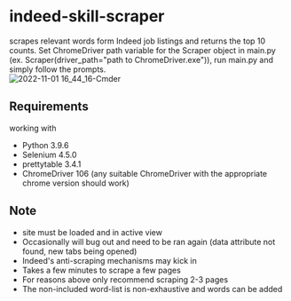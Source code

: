 # indeed-skill-scraper
scrapes relevant words form Indeed job listings and returns the top 10 counts.
Set ChromeDriver path variable for the Scraper object in main.py (ex. Scraper(driver_path="path to ChromeDriver.exe")), run main.py and simply follow the prompts.<br />
![2022-11-01 16_44_16-Cmder](https://user-images.githubusercontent.com/71818162/199337942-b9ae15b9-caf9-4553-a040-db613e9d1d0d.png)


## Requirements
working with
* Python 3.9.6
* Selenium 4.5.0
* prettytable 3.4.1
* ChromeDriver 106 (any suitable ChromeDriver with the appropriate chrome version should work)

## Note
* site must be loaded and in active view
* Occasionally will bug out and need to be ran again (data attribute not found, new tabs being opened)
* Indeed's anti-scraping mechanisms may kick in
* Takes a few minutes to scrape a few pages
* For reasons above only recommend scraping 2-3 pages
* The non-included word-list is non-exhaustive and words can be added
